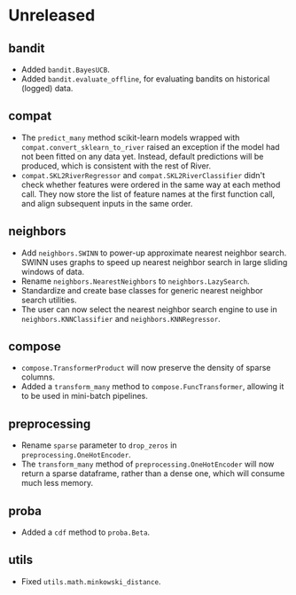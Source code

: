 # Unreleased

## bandit

- Added `bandit.BayesUCB`.
- Added `bandit.evaluate_offline`, for evaluating bandits on historical (logged) data.

## compat

- The `predict_many` method scikit-learn models wrapped with `compat.convert_sklearn_to_river` raised an exception if the model had not been fitted on any data yet. Instead, default predictions will be produced, which is consistent with the rest of River.
- `compat.SKL2RiverRegressor` and `compat.SKL2RiverClassifier` didn't check whether features were ordered in the same way at each method call. They now store the list of feature names at the first function call, and align subsequent inputs in the same order.

## neighbors

- Add `neighbors.SWINN` to power-up approximate nearest neighbor search. SWINN uses graphs to speed up nearest neighbor search in large sliding windows of data.
- Rename `neighbors.NearestNeighbors` to `neighbors.LazySearch`.
- Standardize and create base classes for generic nearest neighbor search utilities.
- The user can now select the nearest neighbor search engine to use in `neighbors.KNNClassifier` and `neighbors.KNNRegressor`.

## compose

- `compose.TransformerProduct` will now preserve the density of sparse columns.
- Added a `transform_many` method to `compose.FuncTransformer`, allowing it to be used in mini-batch pipelines.

## preprocessing

- Rename `sparse` parameter to `drop_zeros` in `preprocessing.OneHotEncoder`.
- The `transform_many` method of `preprocessing.OneHotEncoder` will now return a sparse dataframe, rather than a dense one, which will consume much less memory.

## proba

- Added a `cdf` method to `proba.Beta`.

## utils

- Fixed `utils.math.minkowski_distance`.
